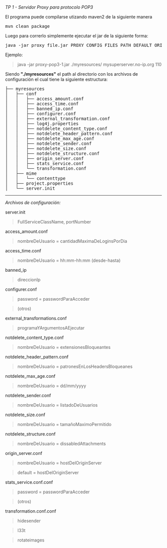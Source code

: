 *TP 1 - Servidor Proxy para protocolo POP3*

El programa puede compilarse utizando maven2 de la siguiente manera
<pre>
mvn clean package
</pre>

Luego para correrlo simplemente ejecutar el jar de la siguiente forma: 

<pre>
java -jar proxy_file.jar PROXY_CONFIG_FILES_PATH DEFAULT_ORIGIN_SERVICE PORT
</pre>

Ejemplo:

> java -jar proxy-pop3-1.jar ./myresources/ mysuperserver.no-ip.org 110

Siendo **"./myresources"** el path al directorio con los archivos de configuración el cual tiene la siguiente estructura:

<pre>
├── myresources
│   ├── conf
│   │   ├── access_amount.conf
│   │   ├── access_time.conf
│   │   ├── banned_ip.conf
│   │   ├── configurer.conf
│   │   ├── external_transformation.conf
│   │   ├── log4j.properties
│   │   ├── notdelete_content_type.conf
│   │   ├── notdelete_header_pattern.conf
│   │   ├── notdelete_max_age.conf
│   │   ├── notdelete_sender.conf
│   │   ├── notdelete_size.conf
│   │   ├── notdelete_structure.conf
│   │   ├── origin_server.conf
│   │   ├── stats_service.conf
│   │   └── transformation.conf
│   ├── mime
│   │   └── contenttype
│   ├── project.properties
│   └── server.init
</pre>


-------------------------

*Archivos de configuración:*

server.init
> FullServiceClassName, portNumber

access_amount.conf
> nombreDeUsuario = cantidadMaximaDeLoginsPorDia

access_time.conf
> nombreDeUsuario = hh:mm-hh:mm (desde-hasta)

banned_ip
> direccionIp

configurer.conf
> password = passwordParaAcceder

> (otros)

external_transformations.conf
> programaYArgumentosAEjecutar

notdelete_content_type.conf
> nombreDeUsuario = extensionesBloqueantes

notdelete_header_pattern.conf
> nombreDeUsuario = patronesEnLosHeadersBloqueanes

notdelete_max_age.conf
> nombreDeUsuario = dd/mm/yyyy

notdelete_sender.conf
> nombreDeUsuario = listadoDeUsuarios

notdelete_size.conf
> nombreDeUsuario = tamañoMaximoPermitido

notdelete_structure.conf
> nombreDeUsuario = dissabledAttachments

origin_server.conf
> nombreDeUsuario = hostDelOriginServer

> default = hostDelOriginServer

stats_service.conf.conf
> password = passwordParaAcceder

> (otros)

transformation.conf.conf
> hidesender

> l33t

> rotateimages

